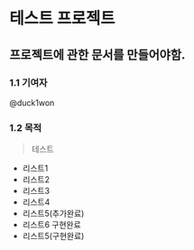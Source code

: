 # 테스트 프로젝트
## 프로젝트에 관한 문서를 만들어야함.
### 1.1 기여자
@duck1won
### 1.2 목적
> 테스트
- 리스트1
- 리스트2
- 리스트3
- 리스트4
- 리스트5(추가완료)
- 리스트6 구현완료
- 리스트5(구현완료)
